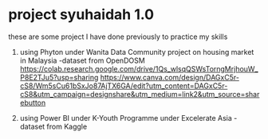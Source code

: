 # project syuhaidah 1.0
these are some project I have done previously to practice my skills

1. using Phyton under Wanita Data Community project on housing market in Malaysia
   -dataset from OpenDOSM
https://colab.research.google.com/drive/1Qs_wlsqQSWsTorngMrjhouW_P8E2TJu5?usp=sharing
https://www.canva.com/design/DAGxC5r-cS8/Wm5sCu61bSxJo87AjTX6GA/edit?utm_content=DAGxC5r-cS8&utm_campaign=designshare&utm_medium=link2&utm_source=sharebutton

2. using Power BI under K-Youth Programme under Excelerate Asia
  -dataset from Kaggle

